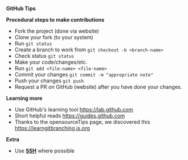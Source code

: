 **GitHub Tips**

**Procedural steps to make contributions**
- Fork the project (done via website)
- Clone your fork (to your system)
- Run ``` git status ```
- Create a branch to work from ``` git checkout -b <branch-name> ```
- Check status ``` git status ```
- Make your code/changes/etc.
- Run ``` git add <file-name> <file-name> ```
- Commit your changes ``` git commit -m "appropriate note" ```
- Push your changes ``` git push ```
- Request a PR on GitHub (website) after you have done your changes.

**Learning more**

- Use GitHub's learning tool https://lab.github.com
- Short helpful reads https://guides.github.com
- Thanks to the opensourceTips page, we discovered this https://learngitbranching.js.org

**Extra**

- Use [**SSH**](https://docs.github.com/en/github/authenticating-to-github/connecting-to-github-with-ssh) where possible
